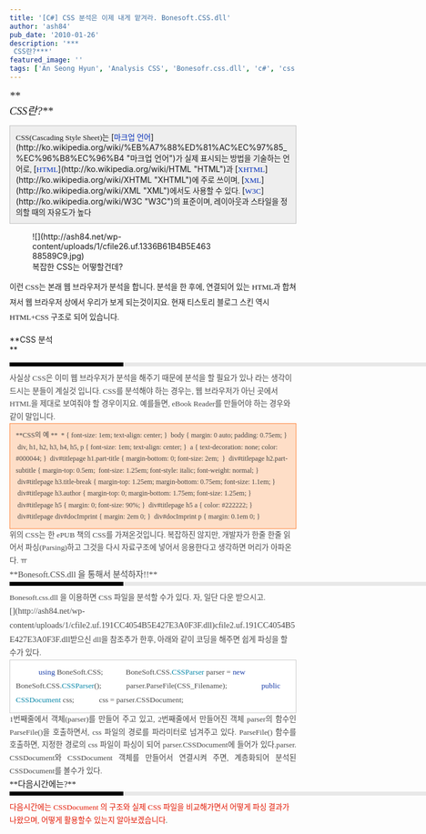 ```yaml
---
title: '[C#] CSS 분석은 이제 내게 맡겨라. Bonesoft.CSS.dll'
author: 'ash84'
pub_date: '2010-01-26'
description: '***  
 CSS란?***'
featured_image: ''
tags: ['An Seong Hyun', 'Analysis CSS', 'Bonesofr.css.dll', 'c#', 'css', 'CSS분석', 'dev', 'EBOOK READER 개발', 'html', '안성현']
---
```



<span style="FONT-SIZE: 11pt"><span style="FONT-FAMILY: Dotum">*<span style="FONT-SIZE: 14pt">**  
 CSS란?**</span>*</span></span>  
<span style="FONT-SIZE: 11pt"><span style="FONT-FAMILY: Dotum">  
<div class="txc-textbox" style="BORDER-BOTTOM: #c1c1c1 1px solid; BORDER-LEFT: #c1c1c1 1px solid; PADDING-BOTTOM: 10px; BACKGROUND-COLOR: #eeeeee; PADDING-LEFT: 10px; PADDING-RIGHT: 10px; BORDER-TOP: #c1c1c1 1px solid; BORDER-RIGHT: #c1c1c1 1px solid; PADDING-TOP: 10px"><span><span style="FONT-FAMILY: Dotum"><span style="FONT-SIZE: 10pt">CSS</span></span><span style="FONT-FAMILY: Dotum"><span style="FONT-SIZE: 10pt">(</span></span></span><span lang="en" xml:lang="en"><span style="FONT-SIZE: 11pt"><span style="FONT-FAMILY: Dotum"><span style="FONT-SIZE: 10pt">Cascading Style Sheet</span></span></span></span><span style="FONT-SIZE: 11pt"><span style="FONT-FAMILY: Dotum"><span style="FONT-SIZE: 10pt">)는 </span></span></span>[<font color="#002bb8"><span style="FONT-SIZE: 11pt"><span style="FONT-FAMILY: Dotum"><span style="FONT-SIZE: 10pt">마크업 언어</span></span></span></font>](http://ko.wikipedia.org/wiki/%EB%A7%88%ED%81%AC%EC%97%85_%EC%96%B8%EC%96%B4 "마크업 언어")<span style="FONT-SIZE: 11pt"><span style="FONT-FAMILY: Dotum"><span style="FONT-SIZE: 10pt">가 실제 표시되는 방법을 기술하는 언어로, </span></span></span>[<font color="#002bb8"><span style="FONT-SIZE: 11pt"><span style="FONT-FAMILY: Dotum"><span style="FONT-SIZE: 10pt">HTML</span></span></span></font>](http://ko.wikipedia.org/wiki/HTML "HTML")<span style="FONT-SIZE: 11pt"><span style="FONT-FAMILY: Dotum"><span style="FONT-SIZE: 10pt">과 </span></span></span>[<font color="#002bb8"><span style="FONT-SIZE: 11pt"><span style="FONT-FAMILY: Dotum"><span style="FONT-SIZE: 10pt">XHTML</span></span></span></font>](http://ko.wikipedia.org/wiki/XHTML "XHTML")<span style="FONT-SIZE: 11pt"><span style="FONT-FAMILY: Dotum"><span style="FONT-SIZE: 10pt">에 주로 쓰이며, </span></span></span>[<font color="#002bb8"><span style="FONT-SIZE: 11pt"><span style="FONT-FAMILY: Dotum"><span style="FONT-SIZE: 10pt">XML</span></span></span></font>](http://ko.wikipedia.org/wiki/XML "XML")<span style="FONT-SIZE: 11pt"><span style="FONT-FAMILY: Dotum"><span style="FONT-SIZE: 10pt">에서도 사용할 수 있다. </span></span></span>[<font color="#002bb8"><span style="FONT-SIZE: 11pt"><span style="FONT-FAMILY: Dotum"><span style="FONT-SIZE: 10pt">W3C</span></span></span></font>](http://ko.wikipedia.org/wiki/W3C "W3C")<span style="FONT-SIZE: 11pt"><span style="FONT-FAMILY: Dotum"><span style="FONT-SIZE: 10pt">의 표준이며, 레이아웃과 스타일을 정의할 때의 자유도가 높다</span></span></span>  
</div></span></span>

<figure class="wp-caption aligncenter" style="width: 320px">![](http://ash84.net/wp-content/uploads/1/cfile26.uf.1336B61B4B5E46388589C9.jpg)<figcaption class="wp-caption-text">복잡한 CSS는 어떻할건데?</figcaption></figure><span style="LINE-HEIGHT: 2; FONT-SIZE: 11pt"><span style="FONT-FAMILY: Dotum"><span style="FONT-SIZE: 10pt">이런 CSS는 본래 웹 브라우저가 분석을 합니다. 분석을 한 후에, 연결되어 있는 HTML과 합쳐져서 웹 브라우저 상에서 우리가 보게 되는것이지요. 현재 티스토리 블로그 스킨 역시 HTML+CSS 구조로 되어 있습니다. </span></span></span>

**CSS 분석  
**

<div>  
<div style="BORDER-LEFT: #000000 200px solid; PADDING-BOTTOM: 3px; BACKGROUND-COLOR: #e8e8e8; PADDING-LEFT: 6px; WIDTH: 690px; PADDING-RIGHT: 6px; FONT: bold 1pt/1 나눔고딕, Sans-serif; MARGIN-BOTTOM: 10px; HEIGHT: 1px; COLOR: #fff; PADDING-TOP: 3px"><span style="FONT-SIZE: 11pt"><span style="FONT-SIZE: 10pt"><span style="FONT-SIZE: 11pt"><span style="FONT-SIZE: 10pt"><span style="FONT-SIZE: 10pt"><span style="FONT-FAMILY: Batang"><span style="FONT-SIZE: 11pt"><span style="FONT-SIZE: 1pt"></span></span></span></span></span></span></span></span></div></div><span style="LINE-HEIGHT: 2; FONT-SIZE: 11pt"><span style="FONT-FAMILY: Dotum">  
<div>  
<div style="LINE-HEIGHT: 1.7"><span style="FONT-FAMILY: Dotum"><font color="#474747"><span style="FONT-SIZE: 11pt"><span style="FONT-SIZE: 10pt">﻿</span></span></font><span style="FONT-SIZE: 10pt"><font color="#474747"><span style="FONT-SIZE: 11pt"><span style="FONT-SIZE: 10pt">﻿</span></span></font><span style="FONT-FAMILY: Dotum"><font color="#474747"><span style="FONT-SIZE: 11pt"><span style="FONT-SIZE: 10pt">﻿</span></span></font><span style="FONT-SIZE: 10pt"><font color="#474747"><span style="FONT-SIZE: 11pt"><span style="FONT-SIZE: 10pt">﻿사실상 CSS은 이미 웹 브라우저가 분석을 해주기 때문에 분석을 할 필요가 있나 라는 생각이 드시는 분들이 계실것 입니다. CSS를 분석해야 하는 경우는, 웹 브라우저가 아닌 곳에서 HTML을 제대로 보여줘야 할 경우이지요. 예를들면, eBook Reader를 만들어야 하는 경우와 같이 말입니다. </span>  
</span></font></span></span></span></span></div></div></span></span><span style="FONT-SIZE: 11pt"><span style="FONT-FAMILY: Dotum">  
<div>  
<div style="LINE-HEIGHT: 1.7"><span style="FONT-FAMILY: Dotum"><span style="FONT-SIZE: 10pt"><span style="FONT-FAMILY: Dotum"><span style="FONT-SIZE: 10pt"><font color="#474747"><span style="FONT-SIZE: 11pt">  
<span style="FONT-SIZE: 9pt">  
<div class="txc-textbox" style="BORDER-BOTTOM: #fe8943 1px solid; BORDER-LEFT: #fe8943 1px solid; PADDING-BOTTOM: 10px; BACKGROUND-COLOR: #fedec7; PADDING-LEFT: 10px; PADDING-RIGHT: 10px; BORDER-TOP: #fe8943 1px solid; BORDER-RIGHT: #fe8943 1px solid; PADDING-TOP: 10px">**CSS의 예  
**<span style="FONT-SIZE: 9pt">  
  * { font-size: 1em; text-align: center; } </span>  
<span style="FONT-SIZE: 9pt"> body { margin: 0 auto; padding: 0.75em; } </span>  
<span style="FONT-SIZE: 9pt"> div, h1, h2, h3, h4, h5, p { font-size: 1em; text-align: center; } </span>  
<span style="FONT-SIZE: 9pt"> a { text-decoration: none; color: #000044; } </span>  
<span style="FONT-SIZE: 9pt"> div#titlepage h1.part-title { margin-bottom: 0; font-size: 2em;  } </span>  
<span style="FONT-SIZE: 9pt"> div#titlepage h2.part-subtitle { margin-top: 0.5em;  font-size: 1.25em; font-style: italic; font-weight: normal; } </span>  
<span style="FONT-SIZE: 9pt"> div#titlepage h3.title-break { margin-top: 1.25em; margin-bottom: 0.75em; font-size: 1.1em; } </span>  
<span style="FONT-SIZE: 9pt"> div#titlepage h3.author { margin-top: 0; margin-bottom: 1.75em; font-size: 1.25em; } </span>  
<span style="FONT-SIZE: 9pt"> div#titlepage h5 { margin: 0; font-size: 90%; } </span>  
<span style="FONT-SIZE: 9pt"> div#titlepage h5 a { color: #222222; } </span>  
<span style="FONT-SIZE: 9pt"> div#titlepage div#docImprint { margin: 2em 0; } </span>  
<span style="FONT-SIZE: 9pt"> div#docImprint p { margin: 0.1em 0; } </span>  
</div></span>  
</span></font></span></span></span></span></div></div></span></span><span style="LINE-HEIGHT: 2; FONT-SIZE: 11pt"><span style="FONT-FAMILY: Dotum">  
<div>  
<div style="LINE-HEIGHT: 1.7"><span style="FONT-FAMILY: Dotum"><span style="FONT-SIZE: 10pt"><span style="FONT-FAMILY: Dotum"><span style="FONT-SIZE: 10pt"><font color="#474747"><span style="FONT-SIZE: 11pt"><span style="FONT-SIZE: 10pt">위의 CSS는 한 ePUB 책의 CSS를 가져온것입니다. 복잡하진 않지만, 개발자가 한줄 한줄 읽어서 파싱(Parsing)하고 그것을 다시 자료구조에 넣어서 응용한다고 생각하면 머리가 아파온다. ㅠ</span>  
</span></font></span></span></span></span></div></div></span></span><span style="FONT-SIZE: 11pt"><span style="FONT-FAMILY: Dotum">  
<div>  
<div style="LINE-HEIGHT: 1.7"><span style="FONT-FAMILY: Dotum"><span style="FONT-SIZE: 10pt"><span style="FONT-FAMILY: Dotum"><span style="FONT-SIZE: 10pt"><font color="#474747"><span style="FONT-SIZE: 11pt">**Bonesoft.CSS.dll 을 통해서 분석하자!!**

<div>  
<div style="BORDER-LEFT: #000000 200px solid; PADDING-BOTTOM: 3px; BACKGROUND-COLOR: #e8e8e8; PADDING-LEFT: 6px; WIDTH: 690px; PADDING-RIGHT: 6px; FONT: bold 1pt/1 나눔고딕, Sans-serif; MARGIN-BOTTOM: 10px; HEIGHT: 1px; COLOR: #fff; PADDING-TOP: 3px"><span style="FONT-SIZE: 11pt"><span style="FONT-SIZE: 10pt"><span style="FONT-SIZE: 11pt"><span style="FONT-SIZE: 10pt"><span style="FONT-SIZE: 10pt"><span style="FONT-FAMILY: Batang"><span style="FONT-SIZE: 11pt"><span style="FONT-SIZE: 1pt"></span></span></span></span></span></span></span></span></div>  
<div style="LINE-HEIGHT: 1.7"><span style="FONT-FAMILY: Dotum"><span style="FONT-SIZE: 10pt"><span style="FONT-FAMILY: Dotum"><font color="#474747"><span style="FONT-SIZE: 11pt"><span style="FONT-SIZE: 10pt">Bonesoft.css.dll 을 이용하면 CSS 파일을 분석할 수가 있다. 자, 일단 다운 받으시고.</span></span></font></span></span></span>  
</div></div>  
[](http://ash84.net/wp-content/uploads/1/cfile2.uf.191CC4054B5E427E3A0F3F.dll)cfile2.uf.191CC4054B5E427E3A0F3F.dll<span style="FONT-SIZE: 10pt">받으신 dll을 참조추가 한후, 아래와 같이 코딩을 해주면 쉽게 파싱을 할 수가 있다. </span>

<div class="txc-textbox" style="BORDER-BOTTOM: #cbcbcb 1px solid; BORDER-LEFT: #cbcbcb 1px solid; PADDING-BOTTOM: 10px; BACKGROUND-COLOR: #ffffff; PADDING-LEFT: 10px; PADDING-RIGHT: 10px; BORDER-TOP: #cbcbcb 1px solid; BORDER-RIGHT: #cbcbcb 1px solid; PADDING-TOP: 10px"><span style="FONT-SIZE: 10pt">        </span><font color="#193da9"><span style="FONT-SIZE: 10pt">    using </span></font><span style="FONT-SIZE: 10pt">BoneSoft.CSS;</span><span style="FONT-SIZE: 10pt">            BoneSoft.CSS.</span><font color="#0686a8"><span style="FONT-SIZE: 10pt">CSSParser</span></font><span style="FONT-SIZE: 10pt"> parser =</span><font color="#193da9"><span style="FONT-SIZE: 10pt"> new </span></font><span style="FONT-SIZE: 10pt">BoneSoft.CSS.</span><font color="#0686a8"><span style="FONT-SIZE: 10pt">CSSParser</span></font><span style="FONT-SIZE: 10pt">();</span>  
<span style="FONT-SIZE: 10pt">            parser.ParseFile(CSS_Filename);</span>  
<span style="FONT-SIZE: 10pt">     </span>  
<span style="FONT-SIZE: 10pt">            </span><font color="#193da9"><span style="FONT-SIZE: 10pt">public </span></font><font color="#0686a8"><span style="FONT-SIZE: 10pt">CSSDocument </span></font><span style="FONT-SIZE: 10pt">css;</span>  
<span style="FONT-SIZE: 10pt">            css = parser.CSSDocument;</span>

</div></span></font></span></span></span></span></div></div></span></span><span style="TEXT-ALIGN: justify; FONT-SIZE: 11pt"><span style="FONT-FAMILY: Dotum">  
<div>  
<div style="LINE-HEIGHT: 1.7"><span style="FONT-FAMILY: Dotum"><span style="FONT-SIZE: 10pt"><span style="FONT-FAMILY: Dotum"><span style="FONT-SIZE: 10pt"><font color="#474747"><span style="FONT-SIZE: 11pt">  
<span style="FONT-SIZE: 10pt">1번째줄에서 객체(parser)를 만들어 주고 있고, 2번째줄에서 만들어진 객체 parser의 함수인 ParseFile()을 호출하면서, css 파일의 경로를 파라미터로 넘겨주고 있다. ParseFile() 함수를 호출하면, 지정한 경로의 css 파일이 파싱이 되어 parser.CSSDocument에 들어가 있다.parser. CSSDocument와 CSSDocument 객체를 만들어서 연결시켜 주면, 계층화되어 분석된 CSSDocument를 볼수가 있다. </span>  
</span></font></span></span></span></span></div></div></span></span><span style="TEXT-ALIGN: justify; FONT-SIZE: 11pt"><span style="FONT-FAMILY: Dotum">  
<div>  
<div style="LINE-HEIGHT: 1.7">  
**다음시간에는?**  
</div></div></span></span><span style="FONT-SIZE: 11pt"><span style="FONT-FAMILY: Dotum">  
<div>  
<div style="LINE-HEIGHT: 1.7">  
<div>  
<div style="BORDER-LEFT: #000000 200px solid; PADDING-BOTTOM: 3px; BACKGROUND-COLOR: #e8e8e8; PADDING-LEFT: 6px; WIDTH: 690px; PADDING-RIGHT: 6px; FONT: bold 1pt/1 나눔고딕, Sans-serif; MARGIN-BOTTOM: 10px; HEIGHT: 1px; COLOR: #fff; PADDING-TOP: 3px"><span style="FONT-SIZE: 11pt"><span style="FONT-SIZE: 10pt"><span style="FONT-SIZE: 11pt"><span style="FONT-SIZE: 10pt"><span style="FONT-SIZE: 10pt"><span style="FONT-FAMILY: Batang"><span style="FONT-SIZE: 11pt"><span style="FONT-SIZE: 1pt"></span></span></span></span></span></span></span></span></div>  
<div style="LINE-HEIGHT: 1.7"><span style="FONT-FAMILY: Dotum"><font color="#105738"><font color="#e31600"><span style="FONT-SIZE: 10pt">다음시간에는 CSSDocument 의 구조와 실제 CSS 파일을 비교해가면서 어떻게 파싱 결과가 나왔으며, 어떻게 활용할수 있는지 알아보겠습니다</span></font><span style="FONT-SIZE: 10pt">. </span></font></span>  
</div></div>  
</div></div></span></span>

